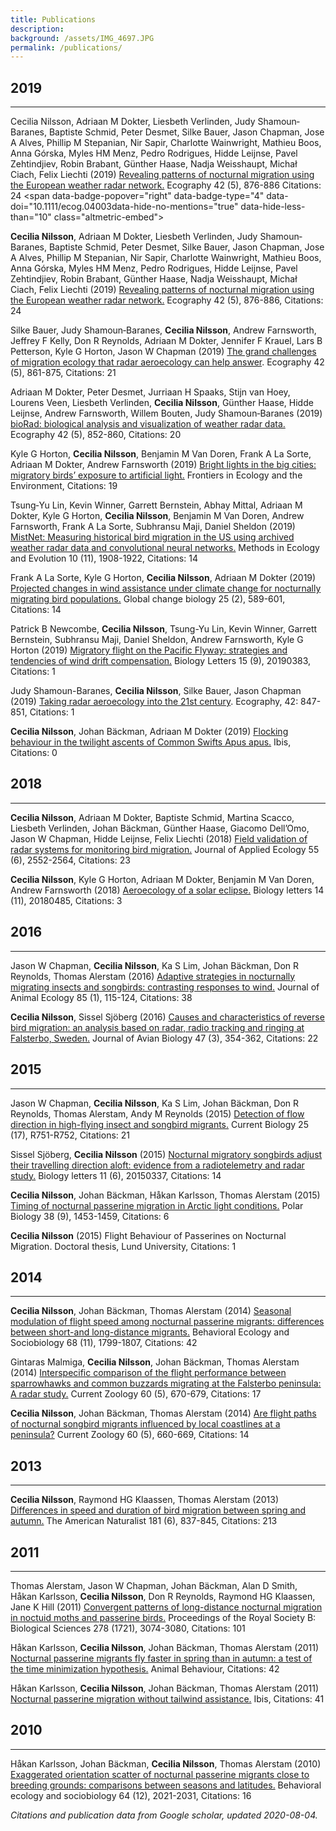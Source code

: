 ```yaml
---
title: Publications
description: 
background: /assets/IMG_4697.JPG
permalink: /publications/
---
```


<script type='text/javascript' src='https://d1bxh8uas1mnw7.cloudfront.net/assets/embed.js'></script>
  
## 2019  
-----

Cecilia Nilsson, Adriaan M Dokter, Liesbeth Verlinden, Judy Shamoun‐Baranes, Baptiste Schmid, Peter Desmet, Silke Bauer, Jason Chapman, Jose A Alves, Phillip M Stepanian, Nir Sapir, Charlotte Wainwright, Mathieu Boos, Anna Górska, Myles HM Menz, Pedro Rodrigues, Hidde Leijnse, Pavel Zehtindjiev, Robin Brabant, Günther Haase, Nadja Weisshaupt, Michał Ciach, Felix Liechti (2019) [Revealing patterns of nocturnal migration using the European weather radar network.](http://dx.doi.org/10.1111/ecog.04003) Ecography 42 (5), 876-886 Citations: 24 <span data-badge-popover=\"right\" data-badge-type=\"4\" data-doi=\"10.1111/ecog.04003data-hide-no-mentions=\"true\" data-hide-less-than=\"10\" class=\"altmetric-embed\"></span>
  
**Cecilia Nilsson**, Adriaan M Dokter, Liesbeth Verlinden, Judy Shamoun‐Baranes, Baptiste Schmid, Peter Desmet, Silke Bauer, Jason Chapman, Jose A Alves, Phillip M Stepanian, Nir Sapir, Charlotte Wainwright, Mathieu Boos, Anna Górska, Myles HM Menz, Pedro Rodrigues, Hidde Leijnse, Pavel Zehtindjiev, Robin Brabant, Günther Haase, Nadja Weisshaupt, Michał Ciach, Felix Liechti (2019) [Revealing patterns of nocturnal migration using the European weather radar network.](https://onlinelibrary.wiley.com/doi/epdf/10.1111/ecog.04003) Ecography 42 (5), 876-886,  Citations: 24      <span data-badge-popover="right" data-badge-type="4" data-doi="10.1111/ecog.04003" data-hide-no-mentions="true" data-hide-less-than="10" class="altmetric-embed"></span>
  
Silke Bauer, Judy Shamoun‐Baranes, **Cecilia Nilsson**, Andrew Farnsworth, Jeffrey F Kelly, Don R Reynolds, Adriaan M Dokter, Jennifer F Krauel, Lars B Petterson, Kyle G Horton, Jason W Chapman (2019) 
[The grand challenges of migration ecology that radar aeroecology can help answer](https://onlinelibrary.wiley.com/doi/epdf/10.1111/ecog.04083). 
Ecography 42 (5), 861-875, Citations: 21  
<span data-badge-popover="right" data-badge-type="4" data-doi="10.1111/ecog.04083" data-hide-no-mentions="true" data-hide-less-than="10" class="altmetric-embed"></span>
  
Adriaan M Dokter, Peter Desmet, Jurriaan H Spaaks, Stijn van Hoey, Lourens Veen, Liesbeth Verlinden, **Cecilia Nilsson**, Günther Haase, Hidde Leijnse, Andrew Farnsworth, Willem Bouten, Judy Shamoun‐Baranes (2019) 
[bioRad: biological analysis and visualization of weather radar data.](https://onlinelibrary.wiley.com/doi/abs/10.1111/ecog.04028) 
Ecography 42 (5), 852-860, Citations: 20  
<span data-badge-popover="right" data-badge-type="4" data-doi="10.1111/ecog.04028" data-hide-no-mentions="true" data-hide-less-than="10" class="altmetric-embed"></span>
  
Kyle G Horton, **Cecilia Nilsson**, Benjamin M Van Doren, Frank A La Sorte, Adriaan M Dokter, Andrew Farnsworth (2019) [Bright lights in the big cities: migratory birds’ exposure to artificial light.](https://doi.org/10.1002/fee.2029) Frontiers in Ecology and the Environment,  Citations: 19 
<span data-badge-popover="right" data-badge-type="4" data-doi="10.1002/fee.2029" data-hide-no-mentions="true" data-hide-less-than="10" class="altmetric-embed"></span>
  
Tsung‐Yu Lin, Kevin Winner, Garrett Bernstein, Abhay Mittal, Adriaan M Dokter, Kyle G Horton, **Cecilia Nilsson**, Benjamin M Van Doren, Andrew Farnsworth, Frank A La Sorte, Subhransu Maji, Daniel Sheldon (2019) [MistNet: Measuring historical bird migration in the US using archived weather radar data and convolutional neural networks.](https://doi.org/10.1111/2041-210X.13280) Methods in Ecology and Evolution 10 (11), 1908-1922, Citations: 14
  <span data-badge-popover="right" data-badge-type="4" data-doi="10.1111/2041-210X.13280" data-hide-no-mentions="true" data-hide-less-than="10" class="altmetric-embed"></span>
  
Frank A La Sorte, Kyle G Horton, **Cecilia Nilsson**, Adriaan M Dokter (2019) 
[Projected changes in wind assistance under climate change for nocturnally migrating bird populations.](https://par.nsf.gov/servlets/purl/10092560)
Global change biology 25 (2), 589-601, Citations: 14  
<span data-badge-popover="right" data-badge-type="4" data-doi="10.1111/gcb.14531" data-hide-no-mentions="true" data-hide-less-than="10" class="altmetric-embed"></span>
  
Patrick B Newcombe, **Cecilia Nilsson**, Tsung-Yu Lin, Kevin Winner, Garrett Bernstein, Subhransu Maji, Daniel Sheldon, Andrew Farnsworth, Kyle G Horton (2019) [Migratory flight on the Pacific Flyway: strategies and tendencies of wind drift compensation.](https://doi.org/10.1098/rsbl.2019.0383) Biology Letters 15 (9), 20190383, Citations: 1  <span data-badge-popover="right" data-badge-type="4" data-doi="10.1098/rsbl.2019.0383" data-hide-no-mentions="true" data-hide-less-than="10" class="altmetric-embed"></span>
  
Judy Shamoun-Baranes, **Cecilia Nilsson**, Silke Bauer, Jason Chapman (2019) [Taking radar aeroecology into the 21st century](https://onlinelibrary.wiley.com/doi/epdf/10.1111/ecog.04582). Ecography, 42: 847-851,  Citations: 1  <span data-badge-popover="right" data-badge-type="4" data-doi="10.1111/ecog.04582" data-hide-no-mentions="true" data-hide-less-than="10" class="altmetric-embed"></span>
  
**Cecilia Nilsson**, Johan Bäckman, Adriaan M Dokter (2019) [Flocking behaviour in the twilight ascents of Common Swifts Apus apus.](https://doi.org/10.1111/ibi.12704) Ibis,  Citations: 0  <span data-badge-popover="right" data-badge-type="4" data-doi="10.1111/ibi.12704" data-hide-no-mentions="true" data-hide-less-than="10" class="altmetric-embed"></span>
  
## 2018  
-----
  
**Cecilia Nilsson**, Adriaan M Dokter, Baptiste Schmid, Martina Scacco, Liesbeth Verlinden, Johan Bäckman, Günther Haase, Giacomo Dell’Omo, Jason W Chapman, Hidde Leijnse, Felix Liechti (2018) [Field validation of radar systems for monitoring bird migration.](https://doi.org/10.1111/1365-2664.13174) Journal of Applied Ecology 55 (6), 2552-2564, Citations: 23 <span data-badge-popover="right" data-badge-type="4" data-doi="10.1111/1365-2664.13174" data-hide-no-mentions="true" data-hide-less-than="10" class="altmetric-embed"></span>
  
**Cecilia Nilsson**, Kyle G Horton, Adriaan M Dokter, Benjamin M Van Doren, Andrew Farnsworth (2018) [Aeroecology of a solar eclipse.](https://doi.org/10.1098/rsbl.2018.0485) Biology letters 14 (11), 20180485, Citations: 3 <span data-badge-popover="right" data-badge-type="4" data-doi="10.1098/rsbl.2018.0485" data-hide-no-mentions="true" data-hide-less-than="10" class="altmetric-embed"></span>
   
## 2016  
-----
  
Jason W Chapman, **Cecilia Nilsson**, Ka S Lim, Johan Bäckman, Don R Reynolds, Thomas Alerstam (2016) [Adaptive strategies in nocturnally migrating insects and songbirds: contrasting responses to wind.](https://doi.org/10.1111/1365-2656.12420) Journal of Animal Ecology 85 (1), 115-124, Citations: 38 <span data-badge-popover="right" data-badge-type="4" data-doi="10.1111/1365-2656.12420" data-hide-no-mentions="true" data-hide-less-than="10" class="altmetric-embed"></span>
  
**Cecilia Nilsson**, Sissel Sjöberg (2016) [Causes and characteristics of reverse bird migration: an analysis based on radar, radio tracking and ringing at Falsterbo, Sweden.](https://doi.org/10.1111/jav.00707) Journal of Avian Biology 47 (3), 354-362, Citations: 22 <span data-badge-popover="right" data-badge-type="4" data-doi="10.1111/jav.00707" data-hide-no-mentions="true" data-hide-less-than="10" class="altmetric-embed"></span>
     
## 2015  
-----
  
Jason W Chapman, **Cecilia Nilsson**, Ka S Lim, Johan Bäckman, Don R Reynolds, Thomas Alerstam, Andy M Reynolds (2015) [Detection of flow direction in high-flying insect and songbird migrants.](https://doi.org/10.1016/j.cub.2015.07.074) Current Biology 25 (17), R751-R752, Citations: 21 <span data-badge-popover="right" data-badge-type="4" data-doi="10.1016/j.cub.2015.07.074" data-hide-no-mentions="true" data-hide-less-than="10" class="altmetric-embed"></span>
  
Sissel Sjöberg, **Cecilia Nilsson** (2015) [Nocturnal migratory songbirds adjust their travelling direction aloft: evidence from a radiotelemetry and radar study.](https://doi.org/10.1098/rsbl.2015.0337) Biology letters 11 (6), 20150337, Citations: 14 <span data-badge-popover="right" data-badge-type="4" data-doi="10.1098/rsbl.2015.0337" data-hide-no-mentions="true" data-hide-less-than="10" class="altmetric-embed"></span>
  
**Cecilia Nilsson**, Johan Bäckman, Håkan Karlsson, Thomas Alerstam (2015) [Timing of nocturnal passerine migration in Arctic light conditions.](https://doi.org/10.1007/s00300-015-1708-x) Polar Biology 38 (9), 1453-1459, Citations: 6 <span data-badge-popover="right" data-badge-type="4" data-doi="10.1007/s00300-015-1708-x" data-hide-no-mentions="true" data-hide-less-than="10" class="altmetric-embed"></span>
  
**Cecilia Nilsson** (2015) Flight Behaviour of Passerines on Nocturnal Migration. Doctoral thesis, Lund University, Citations: 1
  
## 2014  
-----
  
**Cecilia Nilsson**, Johan Bäckman, Thomas Alerstam (2014) [Seasonal modulation of flight speed among nocturnal passerine migrants: differences between short-and long-distance migrants.](https://doi.org/10.1007/s00265-014-1789-5) Behavioral Ecology and Sociobiology 68 (11), 1799-1807, Citations: 42 <span data-badge-popover="right" data-badge-type="4" data-doi="10.1007/s00265-014-1789-5" data-hide-no-mentions="true" data-hide-less-than="10" class="altmetric-embed"></span>
  
Gintaras Malmiga, **Cecilia Nilsson**, Johan Bäckman, Thomas Alerstam (2014) [Interspecific comparison of the flight performance between sparrowhawks and common buzzards migrating at the Falsterbo peninsula: A radar study.](https://doi.org/10.1093/czoolo/60.5.670) Current Zoology 60 (5), 670-679, Citations: 17 <span data-badge-popover="right" data-badge-type="4" data-doi="10.1093/czoolo/60.5.670" data-hide-no-mentions="true" data-hide-less-than="10" class="altmetric-embed"></span>
  
**Cecilia Nilsson**, Johan Bäckman, Thomas Alerstam (2014) [Are flight paths of nocturnal songbird migrants influenced by local coastlines at a peninsula?](https://doi.org/10.1093/czoolo/60.5.660) Current Zoology 60 (5), 660-669, Citations: 14 <span data-badge-popover="right" data-badge-type="4" data-doi="10.1093/czoolo/60.5.660" data-hide-no-mentions="true" data-hide-less-than="10" class="altmetric-embed"></span>
     
## 2013  
-----
  
**Cecilia Nilsson**, Raymond HG Klaassen, Thomas Alerstam (2013) [Differences in speed and duration of bird migration between spring and autumn.](https://doi.org/10.1086/670335) The American Naturalist 181 (6), 837-845, Citations: 213 <span data-badge-popover="right" data-badge-type="4" data-doi="10.1086/670335" data-hide-no-mentions="true" data-hide-less-than="10" class="altmetric-embed"></span>
  
## 2011  
-----
  
Thomas Alerstam, Jason W Chapman, Johan Bäckman, Alan D Smith, Håkan Karlsson, **Cecilia Nilsson**, Don R Reynolds, Raymond HG Klaassen, Jane K Hill (2011) [Convergent patterns of long-distance nocturnal migration in noctuid moths and passerine birds.](https://doi.org/10.1098/rspb.2011.0058) Proceedings of the Royal Society B: Biological Sciences 278 (1721), 3074-3080, Citations: 101 <span data-badge-popover="right" data-badge-type="4" data-doi="10.1098/rspb.2011.0058" data-hide-no-mentions="true" data-hide-less-than="10" class="altmetric-embed"></span>
  
Håkan Karlsson, **Cecilia Nilsson**, Johan Bäckman, Thomas Alerstam (2011) [Nocturnal passerine migrants fly faster in spring than in autumn: a test of the time minimization hypothesis.](https://doi.org/10.1016/j.anbehav.2011.10.009) Animal Behaviour, Citations: 42 <span data-badge-popover="right" data-badge-type="4" data-doi="10.1016/j.anbehav.2011.10.009" data-hide-no-mentions="true" data-hide-less-than="10" class="altmetric-embed"></span>
  
Håkan Karlsson, **Cecilia Nilsson**, Johan Bäckman, Thomas Alerstam (2011) [Nocturnal passerine migration without tailwind assistance.](https://doi.org/10.1111/j.1474-919X.2011.01130.x) Ibis, Citations: 41 <span data-badge-popover="right" data-badge-type="4" data-doi="10.1111/j.1474-919X.2011.01130.x" data-hide-no-mentions="true" data-hide-less-than="10" class="altmetric-embed"></span>
    
## 2010  
-----
  
Håkan Karlsson, Johan Bäckman, **Cecilia Nilsson**, Thomas Alerstam (2010) [Exaggerated orientation scatter of nocturnal passerine migrants close to breeding grounds: comparisons between seasons and latitudes.](https://besjournals.onlinelibrary.wiley.com/doi/pdf/10.1111/1365-2656.12420) Behavioral ecology and sociobiology 64 (12), 2021-2031, Citations: 16 <span data-badge-popover="right" data-badge-type="4" data-doi="10.1111/1365-2656.12420" data-hide-no-mentions="true" data-hide-less-than="10" class="altmetric-embed"></span>
  
<p><em>Citations and publication data from Google scholar, updated 2020-08-04. </em></p>


